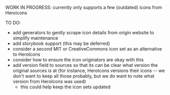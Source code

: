 WORK IN PROGRESS: currently only supports a few (outdated) icons from Heroicons

TO DO:
* add generators to gently scrape icon details from origin website to simplify maintenance
* add storybook support (this may be deferred)
* consider a second MIT or CreativeCommons icon set as an alternative to HeroIcons
* consider how to ensure the icon originators are okay with this
* add version field to sources so that its can be clear what version the original sources is at (for
instance, HeroIcons versions their icons -- we don't want to keep all those probably, but we do want
to note what version from HeroIcons was used)
  * this could help keep the icon sets updated
